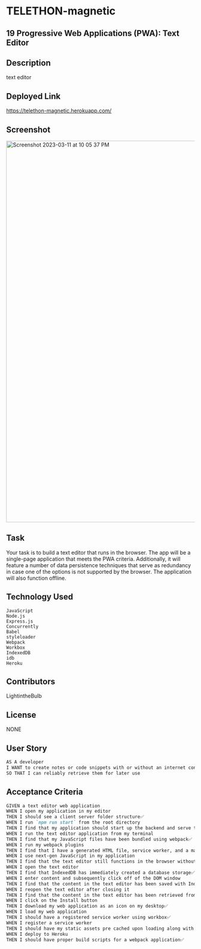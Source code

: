 # TELETHON-magnetic
## 19 Progressive Web Applications (PWA): Text Editor

## Description
text editor

## Deployed Link
https://telethon-magnetic.herokuapp.com/

## Screenshot

<img width="1017" alt="Screenshot 2023-03-11 at 10 05 37 PM" src="https://user-images.githubusercontent.com/96213325/224521959-d99a50e3-af6b-47eb-a8d4-8430c87fb4b0.png">



## Task

Your task is to build a text editor that runs in the browser. The app will be a single-page application that meets the PWA criteria. Additionally, it will feature a number of data persistence techniques that serve as redundancy in case one of the options is not supported by the browser. The application will also function offline.

## Technology Used
```
JavaScript
Node.js
Express.js
Concurrently
Babel
styleloader
Webpack
Workbox
IndexedDB
idb
Heroku
```

## Contributors
LightintheBulb

## License
NONE


## User Story

```md
AS A developer
I WANT to create notes or code snippets with or without an internet connection
SO THAT I can reliably retrieve them for later use
```

## Acceptance Criteria

```md
GIVEN a text editor web application
WHEN I open my application in my editor
THEN I should see a client server folder structure✅
WHEN I run `npm run start` from the root directory
THEN I find that my application should start up the backend and serve the client✅
WHEN I run the text editor application from my terminal
THEN I find that my JavaScript files have been bundled using webpack✅
WHEN I run my webpack plugins
THEN I find that I have a generated HTML file, service worker, and a manifest file✅
WHEN I use next-gen JavaScript in my application
THEN I find that the text editor still functions in the browser without errors✅
WHEN I open the text editor
THEN I find that IndexedDB has immediately created a database storage✅
WHEN I enter content and subsequently click off of the DOM window
THEN I find that the content in the text editor has been saved with IndexedDB✅
WHEN I reopen the text editor after closing it
THEN I find that the content in the text editor has been retrieved from our IndexedDB✅
WHEN I click on the Install button
THEN I download my web application as an icon on my desktop✅
WHEN I load my web application
THEN I should have a registered service worker using workbox✅
WHEN I register a service worker
THEN I should have my static assets pre cached upon loading along with subsequent pages and static assets✅
WHEN I deploy to Heroku
THEN I should have proper build scripts for a webpack application✅
```
